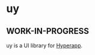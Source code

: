 # uy

## WORK-IN-PROGRESS

uy is a UI library for [Hyperapp](https://github.com/jorgebucaran/hyperapp).

